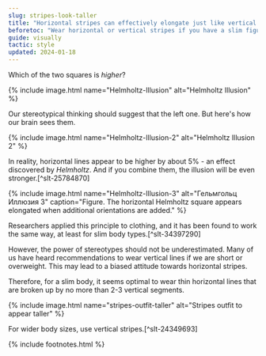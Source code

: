```yaml
---
slug: stripes-look-taller
title: "Horizontal stripes can effectively elongate just like vertical stripes"
beforetoc: "Wear horizontal or vertical stripes if you have a slim figure, and vertical stripes if you are overweight."
guide: visually
tactic: style
updated: 2024-01-18
---
```

Which of the two squares is *higher*?

{% include image.html name="Helmholtz-Illusion" alt="Helmholtz Illusion" %}

Our stereotypical thinking should suggest that the left one. But here's how our brain sees them.

{% include image.html name="Helmholtz-Illusion-2" alt="Helmholtz Illusion 2" %}

In reality, horizontal lines appear to be higher by about 5% - an effect discovered by *Helmholtz*. And if you combine them, the illusion will be even stronger.[^slt-25784870]

{% include image.html name="Helmholtz-Illusion-3" alt="Гельмгольц Иллюзия 3" caption="Figure. The horizontal Helmholtz square appears elongated when additional orientations are added." %}

Researchers applied this principle to clothing, and it has been found to work the same way, at least for slim body types.[^slt-34397290]

However, the power of stereotypes should not be underestimated. Many of us have heard recommendations to wear vertical lines if we are short or overweight. This may lead to a biased attitude towards horizontal stripes.

Therefore, for a slim body, it seems optimal to wear thin horizontal lines that are broken up by no more than 2-3 vertical segments.

{% include image.html name="stripes-outfit-taller" alt="Stripes outfit to appear taller" %}

For wider body sizes, use vertical stripes.[^slt-24349693]

{% include footnotes.html %}
